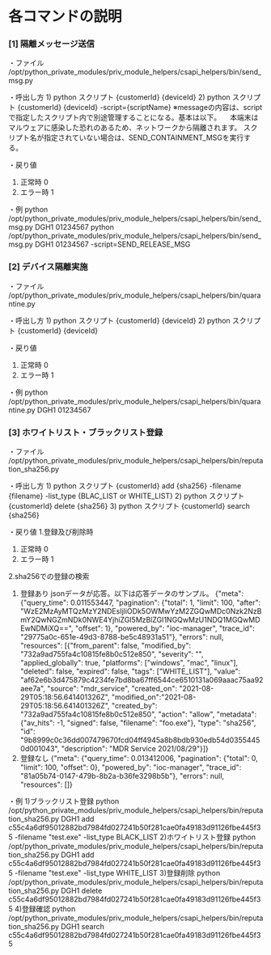 # 各コマンドの説明

### [1] 隔離メッセージ送信
・ファイル
/opt/python_private_modules/priv_module_helpers/csapi_helpers/bin/send_msg.py

・呼出し方
1)
python スクリプト {customerId} {deviceId}
2)
python スクリプト {customerId} {deviceId} -script={scriptName}
※messageの内容は、scriptで指定したスクリプト内で別途管理することになる。基本は以下。
　本端末はマルウェアに感染した恐れのあるため、ネットワークから隔離されます。
スクリプト名が指定されていない場合は、SEND_CONTAINMENT_MSGを実行する。

・戻り値
1) 正常時
0
2) エラー時
1

・例
python /opt/python_private_modules/priv_module_helpers/csapi_helpers/bin/send_msg.py DGH1 01234567
python /opt/python_private_modules/priv_module_helpers/csapi_helpers/bin/send_msg.py DGH1 01234567 -script=SEND_RELEASE_MSG

### [2] デバイス隔離実施
・ファイル
/opt/python_private_modules/priv_module_helpers/csapi_helpers/bin/quarantine.py

・呼出し方
1)
python スクリプト {customerId} {deviceId}
2)
python スクリプト {customerId} {deviceId}

・戻り値
1) 正常時
0
2) エラー時
1

・例
python /opt/python_private_modules/priv_module_helpers/csapi_helpers/bin/quarantine.py DGH1 01234567

### [3] ホワイトリスト・ブラックリスト登録
・ファイル
/opt/python_private_modules/priv_module_helpers/csapi_helpers/bin/reputation_sha256.py

・呼出し方
1)
python スクリプト {customerId} add {sha256} -filename {filename} -list_type {BLAC_LIST or WHITE_LIST}
2)
python スクリプト {customerId} delete {sha256}
3)
python スクリプト {customerId} search {sha256}

・戻り値
1.登録及び削除時

1) 正常時
0
2) エラー時
1

2.sha256での登録の検索
1) 登録あり
jsonデータが応答。以下は応答データのサンプル。
{"meta": {"query_time": 0.011553447, "pagination": {"total": 1, "limit": 100, "after": "WzE2MzAyMTQzMzY2NDEsIjliODk5OWMwYzM2ZGQwMDc0Nzk2NzBmY2QwNGZmNDk0NWE4YjhiZGI5MzBlZGI1NGQwMzU1NDQ1MGQwMDEwNDMiXQ==", "offset": 1}, "powered_by": "ioc-manager", "trace_id": "29775a0c-651e-49d3-8788-be5c48931a51"}, "errors": null, "resources": [{"from_parent": false, "modified_by": "732a9ad755fa4c10815fe8b0c512e850", "severity": "", "applied_globally": true, "platforms": ["windows", "mac", "linux"], "deleted": false, "expired": false, "tags": ["WHITE_LIST"], "value": "af62e6b3d475879c4234fe7bd8ba67ff6544ce6510131a069aaac75aa92aee7a", "source": "mdr_service", "created_on": "2021-08-29T05:18:56.641401326Z", "modified_on":"2021-08-29T05:18:56.641401326Z", "created_by": "732a9ad755fa4c10815fe8b0c512e850", "action": "allow", "metadata": {"av_hits": -1, "signed": false, "filename": "foo.exe"}, "type": "sha256", "id": "9b8999c0c36dd007479670fcd04ff4945a8b8bdb930edb54d03554450d001043", "description": "MDR Service 2021/08/29"}]}
2) 登録なし
{"meta": {"query_time": 0.013412006, "pagination": {"total": 0, "limit": 100, "offset": 0}, "powered_by": "ioc-manager", "trace_id": "81a05b74-0147-479b-8b2a-b36fe3298b5b"}, "errors": null, "resources": []}

・例
1)ブラックリスト登録
python /opt/python_private_modules/priv_module_helpers/csapi_helpers/bin/reputation_sha256.py DGH1 add c55c4a6df95012882bd7984fd027241b50f281cae0fa49183d91126fbe445f35 -filename "test.exe" -list_type BLACK_LIST
2)ホワイトリスト登録
python /opt/python_private_modules/priv_module_helpers/csapi_helpers/bin/reputation_sha256.py DGH1 add c55c4a6df95012882bd7984fd027241b50f281cae0fa49183d91126fbe445f35 -filename "test.exe" -list_type WHITE_LIST
3)登録削除
python /opt/python_private_modules/priv_module_helpers/csapi_helpers/bin/reputation_sha256.py DGH1 delete c55c4a6df95012882bd7984fd027241b50f281cae0fa49183d91126fbe445f35
4)登録確認
python /opt/python_private_modules/priv_module_helpers/csapi_helpers/bin/reputation_sha256.py DGH1 search c55c4a6df95012882bd7984fd027241b50f281cae0fa49183d91126fbe445f35
